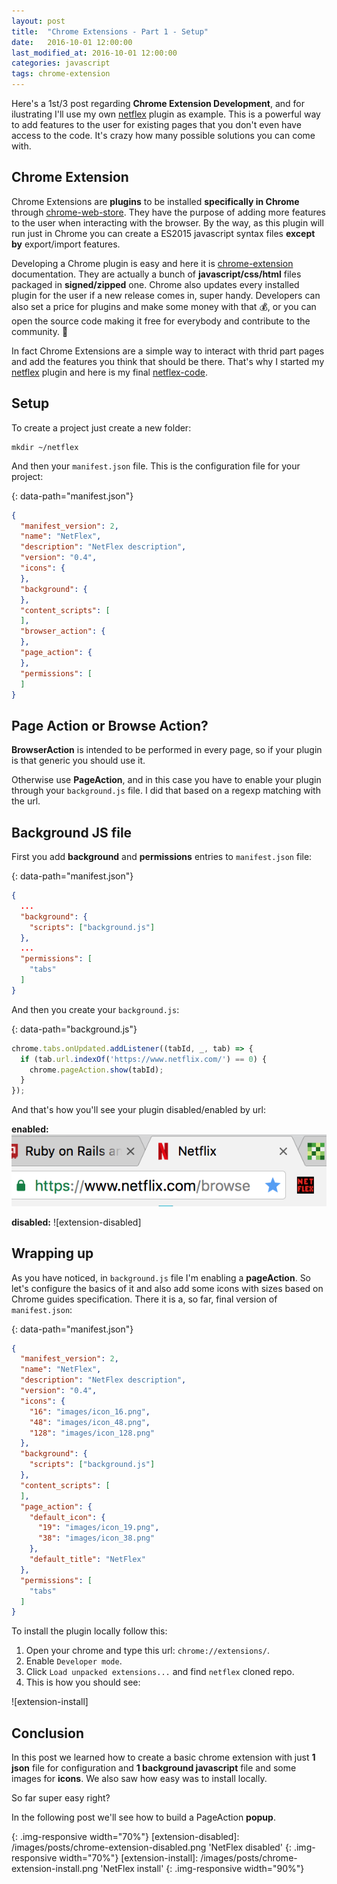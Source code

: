 ```yaml
---
layout: post
title:  "Chrome Extensions - Part 1 - Setup"
date:   2016-10-01 12:00:00
last_modified_at: 2016-10-01 12:00:00
categories: javascript
tags: chrome-extension
---
```


Here's a 1st/3 post regarding **Chrome Extension Development**, and for ilustrating I'll use my own [netflex] plugin as example. This is a powerful way to add features to the user for existing pages that you don't even have access to the code. It's crazy how many possible solutions you can come with.

## Chrome Extension

Chrome Extensions are **plugins** to be installed **specifically in Chrome** through [chrome-web-store]. They have the purpose of adding more features to the user when interacting with the browser. By the way, as this plugin will run just in Chrome you can create a ES2015 javascript syntax files **except by** export/import features.

Developing a Chrome plugin is easy and here it is [chrome-extension] documentation. They are actually a bunch of **javascript/css/html** files packaged in **signed/zipped** one. Chrome also updates every installed plugin for the user if a new release comes in, super handy. Developers can also set a price for plugins and make some money with that 💰, or you can open the source code making it free for everybody and contribute to the community. 💸

In fact Chrome Extensions are a simple way to interact with thrid part pages and add the features you think that should be there. That's why I started my [netflex] plugin and here is my final [netflex-code].

## Setup

To create a project just create a new folder:

```shell
mkdir ~/netflex
```

And then your `manifest.json` file. This is the configuration file for your project:

{: data-path="manifest.json"}
```json
{
  "manifest_version": 2,
  "name": "NetFlex",
  "description": "NetFlex description",
  "version": "0.4",
  "icons": {
  },
  "background": {
  },
  "content_scripts": [
  ],
  "browser_action": {
  },
  "page_action": {
  },
  "permissions": [
  ]
}
```

## Page Action or Browse Action?

**BrowserAction** is intended to be performed in every page, so if your plugin is that generic you should use it.

Otherwise use **PageAction**, and in this case you have to enable your plugin through your `background.js` file. I did that based on a regexp matching with the url.

## Background JS file

First you add **background** and **permissions** entries to `manifest.json` file:

{: data-path="manifest.json"}
```json
{
  ...
  "background": {
    "scripts": ["background.js"]
  },
  ...
  "permissions": [
    "tabs"
  ]
}
```

And then you create your `background.js`:

{: data-path="background.js"}
```javascript
chrome.tabs.onUpdated.addListener((tabId, _, tab) => {
  if (tab.url.indexOf('https://www.netflix.com/') == 0) {
    chrome.pageAction.show(tabId);
  }
});
```

And that's how you'll see your plugin disabled/enabled by url:

**enabled:** ![extension-enabled]

**disabled:** ![extension-disabled]

## Wrapping up

As you have noticed, in `background.js` file I'm enabling a **pageAction**. So let's configure the basics of it and also add some icons with sizes based on Chrome guides specification. There it is a, so far, final version of `manifest.json`:

{: data-path="manifest.json"}
```json
{
  "manifest_version": 2,
  "name": "NetFlex",
  "description": "NetFlex description",
  "version": "0.4",
  "icons": {
    "16": "images/icon_16.png",
    "48": "images/icon_48.png",
    "128": "images/icon_128.png"
  },
  "background": {
    "scripts": ["background.js"]
  },
  "content_scripts": [
  ],
  "page_action": {
    "default_icon": {
      "19": "images/icon_19.png",
      "38": "images/icon_38.png"
    },
    "default_title": "NetFlex"
  },
  "permissions": [
    "tabs"
  ]
}
```

To install the plugin locally follow this:

1. Open your chrome and type this url: `chrome://extensions/`.
2. Enable `Developer mode`.
3. Click `Load unpacked extensions...` and find `netflex` cloned repo.
4. This is how you should see:

![extension-install]

## Conclusion

In this post we learned how to create a basic chrome extension with just **1 json** file for configuration and **1 background javascript** file and some images for **icons**. We also saw how easy was to install locally.

So far super easy right?

In the following post we'll see how to build a PageAction **popup**.

[chrome-extension]:   https://developer.chrome.com/extensions
[chrome-web-store]:   https://chrome.google.com/webstore/category/apps
[netflex-code]:       https://github.com/vnegrisolo/netflex, 'NetFlex Code'
[netflex]:            https://chrome.google.com/webstore/detail/netflex/enabfkegimbpnmiadibjifbmbednodib, 'NetFlex'
[extension-enabled]:  /images/posts/chrome-extension-enabled.png  'NetFlex enabled'
{: .img-responsive width="70%"}
[extension-disabled]: /images/posts/chrome-extension-disabled.png 'NetFlex disabled'
{: .img-responsive width="70%"}
[extension-install]: /images/posts/chrome-extension-install.png 'NetFlex install'
{: .img-responsive width="90%"}
